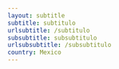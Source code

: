 ```yaml
---
layout: subtitle
subtitle: subtitulo
urlsubtitle: /subtitulo
subsubtitle: subsubtitulo
urlsubsubtitle: /subsubtitulo
country: Mexico
---
```

